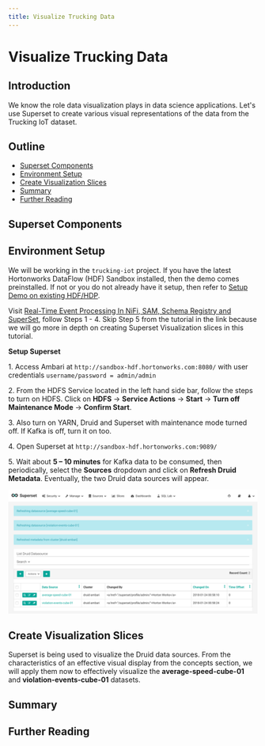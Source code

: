 ```yaml
---
title: Visualize Trucking Data
---
```


# Visualize Trucking Data

## Introduction

We know the role data visualization plays in data science applications. Let's use Superset to create various visual representations of the data from the Trucking IoT dataset.

## Outline

- [Superset Components](#superset-components)
- [Environment Setup](#environment-setup)
- [Create Visualization Slices](#create-visualization-slices)
- [Summary](#summary)
- [Further Reading](#further-reading)

## Superset Components

## Environment Setup

We will be working in the `trucking-iot` project. If you have the latest Hortonworks DataFlow (HDF) Sandbox installed, then the demo comes preinstalled. If not or you do not already have it setup, then refer to [Setup Demo on existing HDF/HDP](https://github.com/orendain/trucking-iot/tree/hadoop-summit-2017#setup-on-existing-hdf-hdp).

Visit [Real-Time Event Processing In NiFi, SAM, Schema Registry and SuperSet](https://hortonworks.com/tutorial/real-time-event-processing-in-nifi-sam-schema-registry-and-superset/#step-5-visualize-trucking-data-via-superset), follow Steps 1 - 4. Skip Step 5 from the tutorial in the link because we will go more in depth on creating Superset Visualization slices in this tutorial.

**Setup Superset**

1\. Access Ambari at `http://sandbox-hdf.hortonworks.com:8080/` with user credentials `username/password = admin/admin`

2\. From the HDFS Service located in the left hand side bar, follow the steps to turn on HDFS. Click on **HDFS** -> **Service Actions** -> **Start** -> **Turn off Maintenance Mode** -> **Confirm Start**.

3\. Also turn on YARN, Druid and Superset with maintenance mode turned off. If Kafka is off, turn it on too.

4\. Open Superset at `http://sandbox-hdf.hortonworks.com:9089/`

5\. Wait about **5 – 10 minutes** for Kafka data to be consumed, then periodically, select the **Sources** dropdown and click on **Refresh Druid Metadata**. Eventually, the two Druid data sources will appear.

![druid_metadata](assets/druid_metadata.jpg)

## Create Visualization Slices

Superset is being used to visualize the Druid data sources. From the characteristics of an effective visual display from the concepts section, we will apply them now to effectively visualize the **average-speed-cube-01** and **violation-events-cube-01** datasets.



## Summary

## Further Reading
